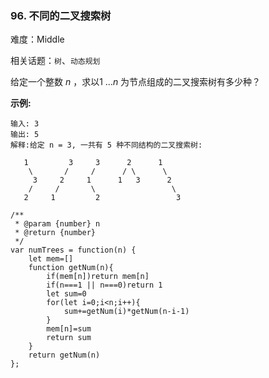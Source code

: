 ### 96. 不同的二叉搜索树

难度：Middle

相关话题：`树`、`动态规划`

给定一个整数 *n* ，求以1 ...*n* 为节点组成的二叉搜索树有多少种？



**示例:** 



```
输入: 3
输出: 5
解释:给定 n = 3, 一共有 5 种不同结构的二叉搜索树:

   1         3     3      2      1
    \       /     /      / \      \
     3     2     1      1   3      2
    /     /       \                 \
   2     1         2                 3
```

```
/**
 * @param {number} n
 * @return {number}
 */
var numTrees = function(n) {
    let mem=[]
    function getNum(n){
        if(mem[n])return mem[n]
        if(n===1 || n===0)return 1
        let sum=0
        for(let i=0;i<n;i++){
            sum+=getNum(i)*getNum(n-i-1)
        }
        mem[n]=sum
        return sum
    }
    return getNum(n)
};
```

